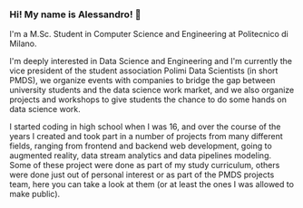 ### Hi! My name is Alessandro! 👋


I'm a M.Sc. Student in Computer Science and Engineering at Politecnico di Milano.

I'm deeply interested in Data Science and Engineering and I'm currently the vice president of the student association Polimi Data Scientists (in short PMDS), we organize events with companies to bridge the gap between university students and the data science work market, and we also organize projects and workshops to give students the chance to do some hands on data science work.

I started coding in high school when I was 16, and over the course of the years I created and took part in a number of projects from many different fields, ranging from frontend and backend web development, going to augmented reality, data stream analytics and data pipelines modeling.  
Some of these project were done as part of my study curriculum, others were done just out of personal interest or as part of the PMDS projects team, here you can take a look at them (or at least the ones I was allowed to make public).

